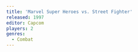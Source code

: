 ```yaml
---
title: 'Marvel Super Heroes vs. Street Fighter'
released: 1997
editor: Capcom
players: 2
genres:
  - Combat
---
```

